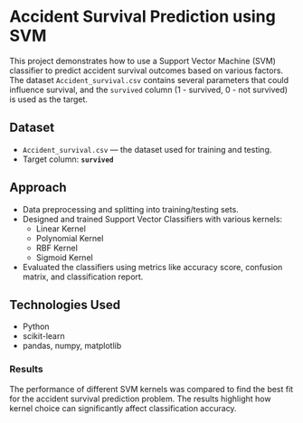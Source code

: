 # Accident Survival Prediction using SVM

This project demonstrates how to use a Support Vector Machine (SVM) classifier to predict accident survival outcomes based on various factors. The dataset `Accident_survival.csv` contains several parameters that could influence survival, and the `survived` column (1 - survived, 0 - not survived) is used as the target.

## Dataset
- `Accident_survival.csv` — the dataset used for training and testing.
- Target column: **`survived`**

## Approach
- Data preprocessing and splitting into training/testing sets.
- Designed and trained Support Vector Classifiers with various kernels:
  - Linear Kernel
  - Polynomial Kernel
  - RBF Kernel
  - Sigmoid Kernel
- Evaluated the classifiers using metrics like accuracy score, confusion matrix, and classification report.

## Technologies Used
- Python
- scikit-learn
- pandas, numpy, matplotlib

### Results
The performance of different SVM kernels was compared to find the best fit for the accident survival prediction problem. The results highlight how kernel choice can significantly affect classification accuracy.

